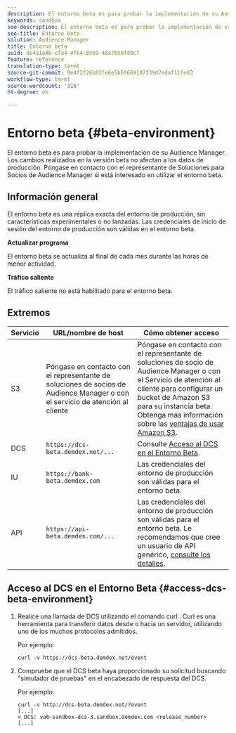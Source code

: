 ```yaml
---
description: El entorno beta es para probar la implementación de su Audience Manager. Los cambios realizados en la versión beta no afectan a los datos de producción. Póngase en contacto con el representante de Soluciones para Socios de Audience Manager si está interesado en utilizar el entorno beta.
keywords: sandbox
seo-description: El entorno beta es para probar la implementación de su Audience Manager. Los cambios realizados en la versión beta no afectan a los datos de producción. Póngase en contacto con el representante de Soluciones para Socios de Audience Manager si está interesado en utilizar el entorno beta.
seo-title: Entorno beta
solution: Audience Manager
title: Entorno beta
uuid: de4a1a46-cfa4-4f64-8569-48a7650fd8cf
feature: reference
translation-type: tm+mt
source-git-commit: 9e4f2f26b83fe6e5b6f669107239d7edaf11fed3
workflow-type: tm+mt
source-wordcount: '316'
ht-degree: 4%

---
```



# Entorno beta {#beta-environment}

El entorno beta es para probar la implementación de su Audience Manager. Los cambios realizados en la versión beta no afectan a los datos de producción. Póngase en contacto con el representante de Soluciones para Socios de Audience Manager si está interesado en utilizar el entorno beta.

## Información general

El entorno beta es una réplica exacta del entorno de producción, sin características experimentales o no lanzadas. Las credenciales de inicio de sesión del entorno de producción son válidas en el entorno beta.

**Actualizar programa**

El entorno beta se actualiza al final de cada mes durante las horas de menor actividad.

**Tráfico saliente**

El tráfico saliente no está habilitado para el entorno beta.

<!-- 

Added re: AAM-30826.

 -->

## Extremos



| Servicio | URL/nombre de host | Cómo obtener acceso |
|--- |--- | --- |
| S3 | Póngase en contacto con el representante de soluciones de socios de Audience Manager o con el servicio de atención al cliente | Póngase en contacto con el representante de soluciones de socio de Audience Manager o con el Servicio de atención al cliente para configurar un bucket de Amazon S3 para su instancia beta. Obtenga más información sobre las [ventajas de usar Amazon S3](../reference/amazon-s3.md). |
| DCS | `https://dcs-beta.demdex.net/...` | Consulte [Acceso al DCS en el Entorno Beta](../reference/beta-environment.md#access-dcs-beta-environment). |
| IU | `https://bank-beta.demdex.com` | Las credenciales del entorno de producción son válidas para el entorno beta. |
| API | `https://api-beta.demdex.com/...` | Las credenciales del entorno de producción son válidas para el entorno beta. Le recomendamos que cree un usuario de API genérico, [consulte los detalles](../api/rest-api-main/aam-api-getting-started.md#requirements). |

## Acceso al DCS en el Entorno Beta {#access-dcs-beta-environment}

1. Realice una llamada de DCS utilizando el comando curl [](https://curl.haxx.se/docs/manpage.html). Curl es una herramienta para transferir datos desde o hacia un servidor, utilizando uno de los muchos protocolos admitidos.

   Por ejemplo:

   `curl -v https://dcs-beta.demdex.net/event`

1. Compruebe que el DCS beta haya proporcionado su solicitud buscando &quot;simulador de pruebas&quot; en el encabezado de respuesta del DCS.

   Por ejemplo:

   ```
   curl -v http://dcs-beta.demdex.net/?event
   [...]
   < DCS: va6-sandbox-dcs-3.sandbox.demdex.com <release_number>
   [...]
   ```

<!--

1. Determine the load balancer's endpoint IP addresses.

   Run the `dig`  [command](https://en.wikipedia.org/wiki/Dig_(command)) to determine the IP address of the nearest load balancer. The `dig` command queries the Domain Name System and returns the name and IP addresses of the [!DNL Audience Manager] [!UICONTROL Data Collection Servers (DCS)].

   ```
   dig dcs-beta.demdex.net
   ...
   dcs-sandbox-1754093861.us-east-1.elb.amazonaws.com. 60 IN A 52.87.15.51
   dcs-sandbox-1754093861.us-east-1.elb.amazonaws.com. 60 IN A 50.16.150.8
   dcs-sandbox-1754093861.us-east-1.elb.amazonaws.com. 60 IN A 52.2.228.100
   ```

2. Using one of the addresses in the above table, add a static DNS entry in the [!DNL /etc/hosts] file.

   On Windows, modify [!DNL c:\WINDOWS\system32\drivers\etc\hosts].

   For example:

   [!DNL 52.87.15.51 *`samplepartner`*.demdex.net]

   >[!NOTE]
   >
   >The addresses change occasionally, so you must keep your [!DNL /etc/hosts] file up to date.

   Additionally, if you need to set up ID synchronization, you must add a similar entry for [!DNL dpm.demdex.net.]

   [!DNL 52.87.15.51 dpm.demdex.net]. 

3. Make a DCS call, using the `curl` [command](https://curl.haxx.se/docs/manpage.html). Curl is a tool to transfer data from or to a server, using one of many supported protocols.

   For example:

   [!DNL https://<domain>/event?product=camera] 

4. Verify that your request was served by the beta DCS by looking for "sandbox" in the DCS response header.

   For example:

   ```
   curl -v https://dcs-beta.demdex.net/?event
   [...]
   < DCS: va6-sandbox-dcs-3.sandbox.demdex.com <release_number>
   [...]
   ```

   -->